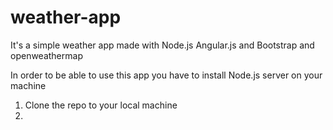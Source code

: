 # weather-app
It's a simple weather app made with Node.js Angular.js and Bootstrap and openweathermap

In order to be able to use this app you have to install Node.js server on your machine

1) Clone the repo to your local machine
2) 
